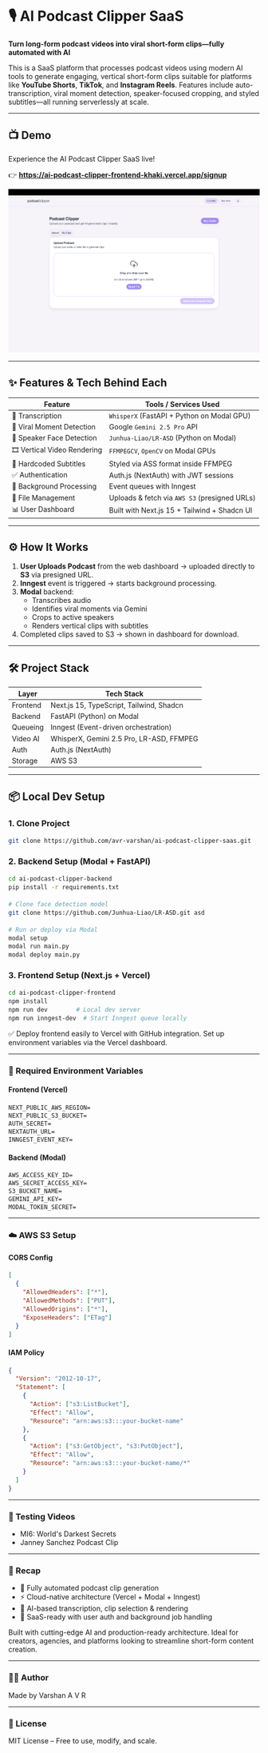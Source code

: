 # 🎙️ AI Podcast Clipper SaaS

**Turn long-form podcast videos into viral short-form clips—fully automated with AI**

This is a SaaS platform that processes podcast videos using modern AI tools to generate engaging, vertical short-form clips suitable for platforms like **YouTube Shorts**, **TikTok**, and **Instagram Reels**. Features include auto-transcription, viral moment detection, speaker-focused cropping, and styled subtitles—all running serverlessly at scale.


-----


## 📺 Demo

Experience the AI Podcast Clipper SaaS live!

👉 **https://ai-podcast-clipper-frontend-khaki.vercel.app/signup**

[![Watch the demo](resources/thumbnail.png)]([https://www.youtube.com/watch?v=your_video_id](https://youtu.be/y0NS3Ic-mxA?si=EyfK10fpwoMue5nM))

---

## ✨ Features & Tech Behind Each

| Feature | Tools / Services Used |
|---|---|
| 🎼 Transcription | `WhisperX` (FastAPI + Python on Modal GPU) |
| 🧠 Viral Moment Detection | Google `Gemini 2.5 Pro` API |
| 🎯 Speaker Face Detection | `Junhua-Liao/LR-ASD` (Python on Modal) |
| 🎞️ Vertical Video Rendering | `FFMPEGCV`, `OpenCV` on Modal GPUs |
| 📃 Hardcoded Subtitles | Styled via ASS format inside FFMPEG |
| ✅ Authentication | Auth.js (NextAuth) with JWT sessions |
| 🔄 Background Processing | Event queues with Inngest |
| 📁 File Management | Uploads & fetch via `AWS S3` (presigned URLs) |
| 📊 User Dashboard | Built with Next.js 15 + Tailwind + Shadcn UI |

-----

## ⚙️ How It Works

1.  **User Uploads Podcast** from the web dashboard → uploaded directly to **S3** via presigned URL.
2.  **Inngest** event is triggered → starts background processing.
3.  **Modal** backend:
      - Transcribes audio
      - Identifies viral moments via Gemini
      - Crops to active speakers
      - Renders vertical clips with subtitles
4.  Completed clips saved to S3 → shown in dashboard for download.

-----

## 🛠 Project Stack

| Layer | Tech Stack |
|---|---|
| Frontend | Next.js 15, TypeScript, Tailwind, Shadcn |
| Backend | FastAPI (Python) on Modal |
| Queueing | Inngest (Event-driven orchestration) |
| Video AI | WhisperX, Gemini 2.5 Pro, LR-ASD, FFMPEG |
| Auth | Auth.js (NextAuth) |
| Storage | AWS S3 |

-----

## 📦 Local Dev Setup

### 1\. Clone Project

```bash
git clone https://github.com/avr-varshan/ai-podcast-clipper-saas.git
```

### 2\. Backend Setup (Modal + FastAPI)

```bash
cd ai-podcast-clipper-backend
pip install -r requirements.txt

# Clone face detection model
git clone https://github.com/Junhua-Liao/LR-ASD.git asd

# Run or deploy via Modal
modal setup
modal run main.py
modal deploy main.py
```

### 3\. Frontend Setup (Next.js + Vercel)

```bash
cd ai-podcast-clipper-frontend
npm install
npm run dev        # Local dev server
npm run inngest-dev  # Start Inngest queue locally
```

✅ Deploy frontend easily to Vercel with GitHub integration. Set up environment variables via the Vercel dashboard.

-----

### 🔐 Required Environment Variables

#### Frontend (Vercel)

```
NEXT_PUBLIC_AWS_REGION=
NEXT_PUBLIC_S3_BUCKET=
AUTH_SECRET=
NEXTAUTH_URL=
INNGEST_EVENT_KEY=
```

#### Backend (Modal)

```
AWS_ACCESS_KEY_ID=
AWS_SECRET_ACCESS_KEY=
S3_BUCKET_NAME=
GEMINI_API_KEY=
MODAL_TOKEN_SECRET=
```

-----

### ☁️ AWS S3 Setup

#### CORS Config

```json
[
  {
    "AllowedHeaders": ["*"],
    "AllowedMethods": ["PUT"],
    "AllowedOrigins": ["*"],
    "ExposeHeaders": ["ETag"]
  }
]
```

#### IAM Policy

```json
{
  "Version": "2012-10-17",
  "Statement": [
    {
      "Action": ["s3:ListBucket"],
      "Effect": "Allow",
      "Resource": "arn:aws:s3:::your-bucket-name"
    },
    {
      "Action": ["s3:GetObject", "s3:PutObject"],
      "Effect": "Allow",
      "Resource": "arn:aws:s3:::your-bucket-name/*"
    }
  ]
}
```

-----

### 🧪 Testing Videos

  * MI6: World's Darkest Secrets
  * Janney Sanchez Podcast Clip

-----

### 📌 Recap

  * 🔁 Fully automated podcast clip generation
  * ⚡ Cloud-native architecture (Vercel + Modal + Inngest)
  * 🎥 AI-based transcription, clip selection & rendering
  * 💼 SaaS-ready with user auth and background job handling

Built with cutting-edge AI and production-ready architecture. Ideal for creators, agencies, and platforms looking to streamline short-form content creation.

-----

### 🧑‍💻 Author

Made by Varshan A V R

-----

### 📄 License

MIT License – Free to use, modify, and scale.

```
```

